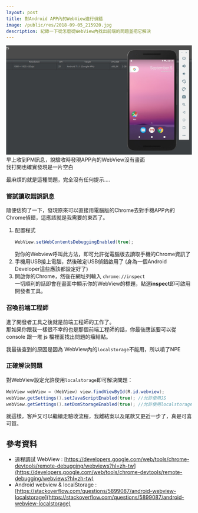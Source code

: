 ```yaml
---
layout: post
title: 對Android APP內的WebView進行偵錯
image: /public/res/2018-09-05_215920.jpg
description: 紀錄一下從怎麼從WebView內找出前端的問題並把它解決
---
```


![](/public/res/2018-09-05_215920.jpg)
早上收到PM訊息，說驗收時發現APP內的WebView沒有畫面   
我打開也確實發現是一片空白   

最麻煩的就是這種問題，完全沒有任何提示....

<!-- more -->

### 嘗試讀取錯誤訊息
隨便估狗了一下，發現原來可以直接用電腦版的Chrome去對手機APP內的Chrome偵錯，這應該就是我需要的東西了。

1. 配置程式
    ```java
    WebView.setWebContentsDebuggingEnabled(true);
    ```
    對你的Webview呼叫此方法，即可允許從電腦版去讀取手機的Chrome資訊了
2. 手機用USB接上電腦，然後確定USB偵錯啟用了 (身為一個Android Developer這些應該都設定好了)
3. 開啟你的Chrome，然後在網址列輸入 `chrome://inspect`  
    一切順利的話即會在畫面中顯示你的WebView的標題，點選**inspect**即可啟用開發者工具。

### 召喚前端工程師
進了開發者工具之後就是前端工程師的工作了。  
那如果你跟我一樣很不幸的也是那個前端工程師的話，你最後應該要可以從 console 跟一堆 js 檔裡面找出問題的癥結點。

我最後查到的原因是因為 WebView內的`localstorage`不能用，所以噴了NPE

### 正確解決問題
對WebView設定允許使用`localstorage`即可解決問題：
```java
WebView webView = (WebView) view.findViewById(R.id.webview);
webView.getSettings().setJavaScriptEnabled(true); //允許使用JS
webView.getSettings().setDomStorageEnabled(true); //允許使用localstorage
```
就這樣，客戶又可以繼續走驗收流程，我離結案以及尾款又更近一步了，真是可喜可賀。


## 參考資料
+ 遠程調試 WebView : [https://developers.google.com/web/tools/chrome-devtools/remote-debugging/webviews?hl=zh-tw](https://developers.google.com/web/tools/chrome-devtools/remote-debugging/webviews?hl=zh-tw)
+ Android webview & localStorage : [https://stackoverflow.com/questions/5899087/android-webview-localstorage](https://stackoverflow.com/questions/5899087/android-webview-localstorage)
